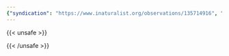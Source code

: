 ```yaml
---
{"syndication": "https://www.inaturalist.org/observations/135714916", "date": "2022-09-18T13:26:50-04:00", "taxon": {"name": "Polytrichum commune", "common_name": "Common Haircap Moss"}, "quality_grade": "needs_id", "identifications_most_agree": false, "species_guess": "Common Haircap Moss", "identifications_most_disagree": false, "captive": false, "project_ids": [], "community_taxon_id": null, "geojson": {"type": "Point", "coordinates": [-73.1695947222, 42.6376697222]}, "owners_identification_from_vision": true, "identifications_count": 0, "obscured": false, "num_identification_agreements": 0, "num_identification_disagreements": 0, "place_guess": "Mount Greylock State Reservation, Adams, MA 01220, USA", "photos": [{"id": 231514529, "license_code": "cc-by-nc", "original_dimensions": {"width": 1536, "height": 2048}, "url": "https://inaturalist-open-data.s3.amazonaws.com/photos/231514529/square.jpeg", "attribution": "(c) Brandon Rozek, all rights reserved", "flags": []}]}
---
```

{{< unsafe >}}

{{< /unsafe >}}
